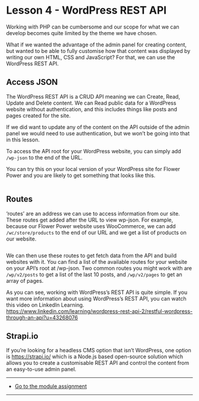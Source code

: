 # Lesson 4 - WordPress REST API

Working with PHP can be cumbersome and our scope for what we can develop becomes quite limited by the theme we have chosen.

What if we wanted the advantage of the admin panel for creating content, but wanted to be able to fully customise how that content was displayed by writing our own HTML, CSS and JavaScript? For that, we can use the WordPress REST API.

## Access JSON
The WordPress REST API is a CRUD API meaning we can Create, Read, Update and Delete content. We can Read public data for a WordPress website without authentication, and this includes things like posts and pages created for the site.

If we did want to update any of the content on the API outside of the admin panel we would need to use authentication, but we won’t be going into that in this lesson.

To access the API root for your WordPress website, you can simply add `/wp-json` to the end of the URL.

You can try this on your local version of your WordPress site for Flower Power and you are likely to get something that looks like this.

<img src="/images/cms_lesson2-4_1.jpg" alt="" style="max-width:1140px">

## Routes
‘routes’ are an address we can use to access information from our site. These routes get added after the URL to view wp-json. For example, because our Flower Power website uses WooCommerce, we can add `/wc/store/products` to the end of our URL and we get a list of products on our website.

<img src="/images/cms_lesson2-4_2.jpg" alt="" style="max-width:1140px">

We can then use these routes to get fetch data from the API and build websites with it.
You can find a list of the available routes for your website on your API’s root at /wp-json. Two common routes you might work with are `/wp/v2/posts` to get a list of the last 10 posts, and `/wp/v2/pages` to get an array of pages.

As you can see, working with WordPress’s REST API is quite simple. If you want more information about using WordPress’s REST API, you can watch this video on LinkedIn Learning. https://www.linkedin.com/learning/wordpress-rest-api-2/restful-wordpress-through-an-api?u=43268076

## Strapi.io
If you’re looking for a headless CMS option that isn’t WordPress, one option is https://strapi.io/ which is a Node.js based open-source solution which allows you to create a customisable REST API and control the content from an easy-to-use admin panel.

---
- [Go to the module assignment](ma)
---
